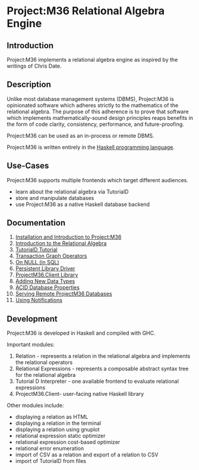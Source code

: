 # Project:M36 Relational Algebra Engine

## Introduction

Project:M36 implements a relational algebra engine as inspired by the writings of Chris Date.

## Description

Unlike most database management systems (DBMS), Project:M36 is opinionated software which adheres strictly to the mathematics of the relational algebra. The purpose of this adherence is to prove that software which implements mathematically-sound design principles reaps benefits in the form of code clarity, consistency, performance, and future-proofing.

Project:M36 can be used as an in-process or remote DBMS.

Project:M36 is written entirely in the [Haskell programming language](https://www.haskell.org/).

## Use-Cases

Project:M36 supports multiple frontends which target different audiences.

* learn about the relational algebra via TutorialD
* store and manipulate databases
* use Project:M36 as a native Haskell database backend

## Documentation

1. [Installation and Introduction to Project:M36](docs/introduction_to_projectm36.markdown)
1. [Introduction to the Relational Algebra](docs/introduction_to_the_relational_algebra.markdown)
1. [TutorialD Tutorial](docs/tutd_tutorial.markdown)
1. [Transaction Graph Operators](docs/transaction_graph_operators.markdown)
1. [On NULL (in SQL)](docs/on_null.markdown)
1. [Persistent Library Driver](docs/persistent_library_driver.markdown)
1. [ProjectM36.Client Library](docs/projectm36_client_library.markdown)
1. [Adding New Data Types](docs/new_datatypes.markdown)
1. [ACID Database Properties](docs/acid_assessment.markdown)
1. [Serving Remote ProjectM36 Databases](docs/server_mode.markdown)
1. [Using Notifications](docs/using_notifications.markdown)

## Development

Project:M36 is developed in Haskell and compiled with GHC.

Important modules:

1. Relation - represents a relation in the relational algebra and implements the relational operators
2. Relational Expressions - represents a composable abstract syntax tree for the relational algebra
3. Tutorial D Interpreter - one available frontend to evaluate relational expressions
4. ProjectM36.Client- user-facing native Haskell library

Other modules include:

* displaying a relation as HTML
* displaying a relation in the terminal
* displaying a relation using gnuplot
* relational expression static optimizer
* relational expression cost-based optimizer
* relational error enumeration
* import of CSV as a relation and export of a relation to CSV
* import of TutorialD from files
